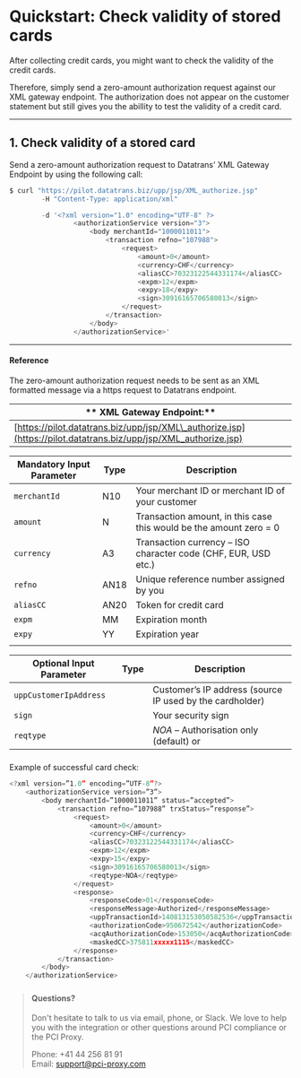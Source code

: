 # Quickstart: Check validity of stored cards 

After collecting credit cards, you might want to check the validity of the credit cards. 

Therefore, simply send a zero-amount authorization request against our XML gateway endpoint. The authorization does not appear on the customer statement but still gives you the abillity to test the validity of a credit card. 

---

## 1. Check validity of a stored card

Send a zero-amount authorization request to Datatrans' XML Gateway Endpoint by using the following call:

```js
$ curl "https://pilot.datatrans.biz/upp/jsp/XML_authorize.jsp"         // HOST: XML Gateway Endpoint
        -H "Content-Type: application/xml"                             // Content-Type: application/xml

        -d '<?xml version="1.0" encoding="UTF-8" ?>                    // We expect an XML formatted message       
                <authorizationService version="3">                     
                    <body merchantId="1000011011">                     // Merchant ID you received at adding a Acquirer
                        <transaction refno="107988">                   // Unique ID for reference - assigned by you
                            <request>                                  
                                <amount>0</amount>                     // Specify the amount you want to authorize
                                <currency>CHF</currency>               // Specify currency in which you want to charge
                                <aliasCC>70323122544331174</aliasCC>   // Token to identify stored credit card
                                <expm>12</expm>                        // Expiry Month of stored credit card
                                <expy>18</expy>                        // Expiry Year of stored credit card
                                <sign>30916165706580013</sign>         // Security Sign you created in Step 1
                            </request>
                        </transaction>
                    </body>
                </authorizationService>'
```

---

#### Reference

The zero-amount authorization request needs to be sent as an XML formatted message via a https request to Datatrans endpoint.

| ** XML Gateway Endpoint:** |
| --- |
| [https://pilot.datatrans.biz/upp/jsp/XML\_authorize.jsp](https://pilot.datatrans.biz/upp/jsp/XML_authorize.jsp) |

| Mandatory Input Parameter | Type | Description |
| --- | --- | --- |
| `merchantId` | N10 | Your merchant ID or merchant ID of your customer |
| `amount` | N | Transaction amount, in this case this would be the amount zero = 0 |
| `currency` | A3 | Transaction currency – ISO character code \(CHF, EUR, USD etc.\) |
| `refno` | AN18 | Unique reference number assigned by you |
| `aliasCC` | AN20 | Token for credit card |
| `expm` | MM | Expiration month |
| `expy` | YY | Expiration year |
|  |  |  |

| Optional Input Parameter | Type | Description |
| --- | --- | --- |
| `uppCustomerIpAddress` |  | Customer’s IP address \(source IP used by the cardholder\) |
| `sign` |  | Your security sign |
| `reqtype` |  | _NOA_ – Authorisation only \(default\) or  |

##### 

Example of successful card check:

```js
<?xml version=”1.0” encoding=”UTF-8”?> 
    <authorizationService version=”3”> 
        <body merchantId=”1000011011” status=”accepted”> 
            <transaction refno=”107988” trxStatus=”response”> 
                <request> 
                    <amount>0</amount> 
                    <currency>CHF</currency> 
                    <aliasCC>70323122544331174</aliasCC> 
                    <expm>12</expm> 
                    <expy>15</expy> 
                    <sign>30916165706580013</sign> 
                    <reqtype>NOA</reqtype> 
                </request> 
                <response> 
                    <responseCode>01</responseCode> 
                    <responseMessage>Authorized</responseMessage> 
                    <uppTransactionId>140813153050582536</uppTransactionId> 
                    <authorizationCode>950672542</authorizationCode> 
                    <acqAuthorizationCode>153050</acqAuthorizationCode> 
                    <maskedCC>375811xxxxx1115</maskedCC> 
                </response> 
            </transaction> 
        </body> 
    </authorizationService>
```

##### 

> #### Questions?
>
> Don't hesitate to talk to us via email, phone, or Slack. We love to help you with the integration or other questions around PCI compliance or the PCI Proxy.
>
> Phone: +41 44 256 81 91  
> Email: [support@pci-proxy.com](/mailto:support@pci-proxy.com)



